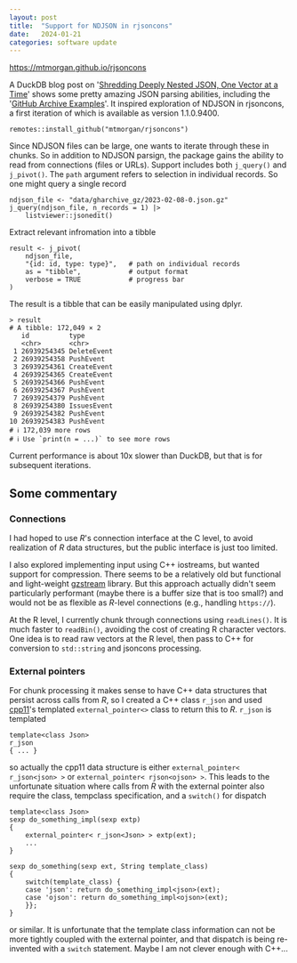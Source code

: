 ```yaml
---
layout: post
title:  "Support for NDJSON in rjsoncons"
date:   2024-01-21
categories: software update
---
```


<https://mtmorgan.github.io/rjsoncons>

A DuckDB blog post on '[Shredding Deeply Nested JSON, One Vector at a
Time][duckdb]' shows some pretty amazing JSON parsing abilities,
including the '[GitHub Archive Examples][github]'. It inspired
exploration of NDJSON in rjsoncons, a first iteration of which is
available as version 1.1.0.9400.

```{r}
remotes::install_github("mtmorgan/rjsoncons")
```

Since NDJSON files can be large, one wants to iterate through these in
chunks. So in addition to NDJSON parsign, the package gains the
ability to read from connections (files or URLs). Support includes
both `j_query()` and `j_pivot()`. The `path` argument refers to
selection in individual records. So one might query a single record

```{r}
ndjson_file <- "data/gharchive_gz/2023-02-08-0.json.gz"
j_query(ndjson_file, n_records = 1) |> 
    listviewer::jsonedit()
```

Extract relevant infromation into a tibble

```{r}
result <- j_pivot(
    ndjson_file, 
    "{id: id, type: type}",   # path on individual records
    as = "tibble",            # output format
    verbose = TRUE            # progress bar
)
```

The result is a tibble that can be easily manipulated using dplyr.

```{r}
> result
# A tibble: 172,049 × 2
   id          type
   <chr>       <chr>
 1 26939254345 DeleteEvent
 2 26939254358 PushEvent
 3 26939254361 CreateEvent
 4 26939254365 CreateEvent
 5 26939254366 PushEvent
 6 26939254367 PushEvent
 7 26939254379 PushEvent
 8 26939254380 IssuesEvent
 9 26939254382 PushEvent
10 26939254383 PushEvent
# ℹ 172,039 more rows
# ℹ Use `print(n = ...)` to see more rows
```

Current performance is about 10x slower than DuckDB, but that is
for subsequent iterations.

## Some commentary

### Connections

I had hoped to use *R*'s connection interface at the C level, to avoid
realization of *R* data structures, but the public interface is just
too limited. 

I also explored implementing input using C++ iostreams, but wanted
support for compression. There seems to be a relatively old but
functional and light-weight [gzstream][] library. But this approach
actually didn't seem particularly performant (maybe there is a buffer
size that is too small?) and would not be as flexible as *R*-level
connections (e.g., handling `https://`).

At the R level, I currently chunk through connections using
`readLines()`. It is much faster to `readBin()`, avoiding the cost of
creating R character vectors.  One idea is to read raw vectors at the
R level, then pass to C++ for conversion to `std::string` and jsoncons
processing.

### External pointers

For chunk processing it makes sense to have C++ data structures that
persist across calls from *R*, so I created a C++ class `r_json` and
used [cpp11][]'s templated `external_pointer<>` class to return this
to *R*. `r_json` is templated

```{c++}
template<class Json>
r_json
{ ... }
```

so actually the cpp11 data structure is either `external_pointer<
r_json<json> >` or `external_pointer< rjson<ojson> >`. This leads to
the unfortunate situation where calls from *R* with the external
pointer also require the class, tempclass specification, and a
`switch()` for dispatch

```{c++}
template<class Json>
sexp do_something_impl(sexp extp)
{
    external_pointer< r_json<Json> > extp(ext);
    ...
}

sexp do_something(sexp ext, String template_class)
{
    switch(template_class) {
    case 'json': return do_something_impl<json>(ext);
    case 'ojson': return do_something_impl<ojson>(ext);
    }};
}
```

or similar. It is unfortunate that the template class information can
not be more tightly coupled with the external pointer, and that
dispatch is being re-invented with a `switch` statement. Maybe I am
not clever enough with C++...

[duckdb]: https://duckdb.org/2023/03/03/json.html
[github]: https://duckdb.org/2023/03/03/json.html#github-archive-examples
[gzstream]: https://www.cs.unc.edu/Research/compgeom/gzstream/
[cpp11]: https://cpp11.r-lib.org/
